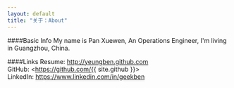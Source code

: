 ```yaml
---
layout: default
title: "关于：About"
---
```

####Basic Info
My name is Pan Xuewen, An Operations Engineer, I'm living in Guangzhou, China.  

####Links
Resume: <http://yeungben.github.com>  
GitHub: <https://github.com/{{ site.github }}>  
LinkedIn: <https://www.linkedin.com/in/geekben>  
